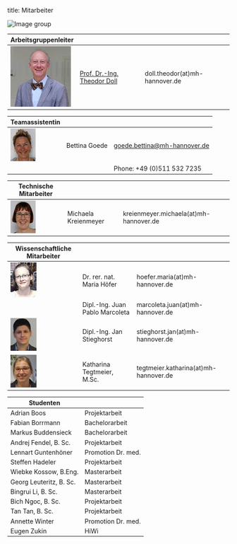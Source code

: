 title: Mitarbeiter

![Image group](Gruppe.png)

|Arbeitsgruppenleiter|                |     |
|--------------|---------------|----|
|![Image Theo Doll](doll2.png)|[Prof. Dr.-Ing. Theodor Doll](pagedoll.html)|	doll.theodor(at)mh-hannover.de|   



|Teamassistentin|                     |      |
|--------------|---------------------|------|
|![Image Bettina Goede](Betti.png) | Bettina Goede	|	goede.bettina@mh-hannover.de     |
|    |   |Phone: +49 (0)511 532 7235|

|Technische Mitarbeiter|                     |      |
|--------------|---------------------|------|
|![Image Michaela Kreienmeyer](Michaela.png) | Michaela Kreienmeyer	|	kreienmeyer.michaela(at)mh-hannover.de     |


|Wissenschaftliche Mitarbeiter|             |    |
|---------|------|------|
|![Image Maria Höfer](Maria.png) | Dr. rer. nat. Maria Höfer | hoefer.maria(at)mh-hannover.de | 
|   |Dipl.-Ing. Juan Pablo Marcoleta | marcoleta.juan(at)mh-hannover.de|
|![Image Jan Stieghorst ](Jan.png) |  Dipl.-Ing. Jan Stieghorst|	stieghorst.jan(at)mh-hannover.de|    
|![Image Katharina Tegtmeier](Katharina.png)  | Katharina Tegtmeier, M.Sc. 	|	tegtmeier.katharina(at)mh-hannover.de | 


|Studenten|             |
|-----------|-------------|
|Adrian Boos | Projektarbeit|
|Fabian Borrmann | Bachelorarbeit|
|Markus Buddensieck | Bachelorarbeit|
|Andrej Fendel, B. Sc. | Projektarbeit|
|Lennart Guntenhöner |Promotion Dr. med. |
|Steffen Hadeler | Projektarbeit|
|Wiebke Kossow, B.Eng. |  Masterarbeit|
|Georg Leuteritz, B. Sc. |  Masterarbeit|
|Bingrui Li, B. Sc. |Masterarbeit|
|Bich Ngoc, B. Sc.| Projektarbeit|
|Tan Tan, B. Sc.| Projektarbeit|
|Annette Winter | Promotion Dr. med.|
|Eugen Zukin | HiWi |


